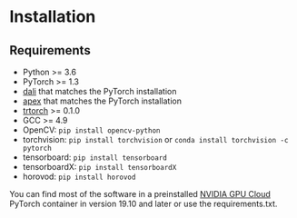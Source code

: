 # Installation

## Requirements
- Python >= 3.6
- PyTorch >= 1.3
- [dali](https://github.com/NVIDIA/DALI#installing-or-building-dali) that matches the PyTorch installation
- [apex](https://github.com/NVIDIA/apex) that matches the PyTorch installation
- [trtorch](https://github.com/NVIDIA/TRTorch) >= 0.1.0
- GCC >= 4.9
- OpenCV: `pip install opencv-python`
- torchvision: `pip install torchvision` or `conda install torchvision -c pytorch`
- tensorboard: `pip install tensorboard`
- tensorboardX: `pip install tensorboardX`
- horovod: `pip install horovod`


You can find most of the software in a preinstalled [NVIDIA GPU Cloud](ngc.nvidia.com) PyTorch container in version 19.10 and later or use the requirements.txt.

